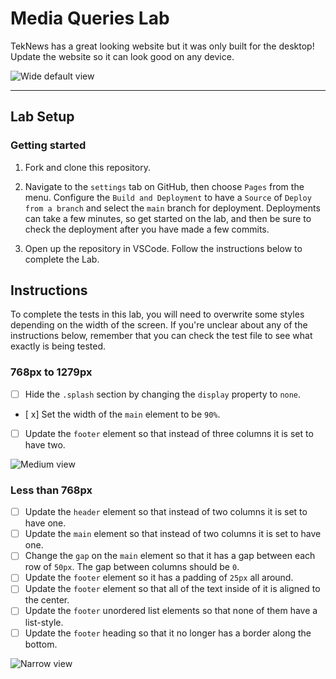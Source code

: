 # Media Queries Lab

TekNews has a great looking website but it was only built for the desktop! Update the website so it can look good on any device.

![Wide default view](./assets/wide-view.png)

---

## Lab Setup

### Getting started

1. Fork and clone this repository.

1. Navigate to the `settings` tab on GitHub, then choose `Pages` from the menu. Configure the `Build and Deployment` to have a `Source` of `Deploy from a branch` and select the `main` branch for deployment. Deployments can take a few minutes, so get started on the lab, and then be sure to check the deployment after you have made a few commits.

1. Open up the repository in VSCode. Follow the instructions below to complete the Lab.

## Instructions

To complete the tests in this lab, you will need to overwrite some styles depending on the width of the screen. If you're unclear about any of the instructions below, remember that you can check the test file to see what exactly is being tested.

### 768px to 1279px

- [ ] Hide the `.splash` section by changing the `display` property to `none`.
- [ x] Set the width of the `main` element to be `90%`.
- [ ] Update the `footer` element so that instead of three columns it is set to have two.

![Medium view](./assets/medium-view.png)

### Less than 768px

- [ ] Update the `header` element so that instead of two columns it is set to have one.
- [ ] Update the `main` element so that instead of two columns it is set to have one.
- [ ] Change the `gap` on the `main` element so that it has a gap between each row of `50px`. The gap between columns should be `0`.
- [ ] Update the `footer` element so it has a padding of `25px` all around.
- [ ] Update the `footer` element so that all of the text inside of it is aligned to the center.
- [ ] Update the `footer` unordered list elements so that none of them have a list-style.
- [ ] Update the `footer` heading so that it no longer has a border along the bottom.

![Narrow view](./assets/narrow-view.png)
